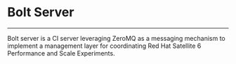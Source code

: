 # Bolt Server
---
Bolt server is a CI server leveraging ZeroMQ as a messaging mechanism to
implement a management layer for coordinating Red Hat Satellite 6 Performance
and Scale Experiments. 
